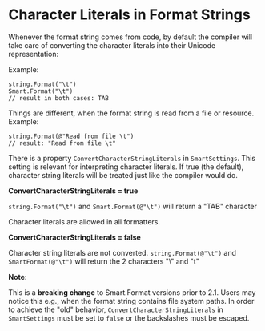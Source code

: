 # Character Literals in Format Strings

Whenever the format string comes from code, by default the compiler will take care of converting the character literals into their Unicode representation:

Example:
```Csharp
string.Format("\t")
Smart.Format("\t")
// result in both cases: TAB
```

Things are different, when the format string is read from a file or resource. Example:
```Csharp
string.Format(@"Read from file \t")
// result: "Read from file \t"
```

There is a property ```ConvertCharacterStringLiterals``` in ```SmartSettings```. This setting is relevant for interpreting character literals. If true (the default), character string literals will be treated just like the compiler would do.

**ConvertCharacterStringLiterals = true**

```string.Format("\t")``` and ```Smart.Format(@"\t")``` will return a "TAB" character

Character literals are allowed in all formatters.

**ConvertCharacterStringLiterals = false**

Character string literals are not converted.
```string.Format(@"\t")``` and ```SmartFormat(@"\t")```  will return the 2 characters "\\" and "t"

**Note**:

This is a **breaking change** to Smart.Format versions prior to 2.1.  Users may notice this e.g., when the format string contains file system paths. In order to achieve the "old" behavior, ```ConvertCharacterStringLiterals``` in ```SmartSettings``` must be set to ```false``` or the backslashes must be escaped.
